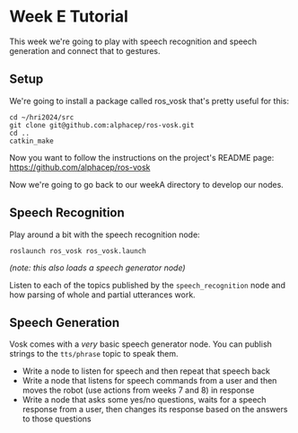 # Week E Tutorial

This week we're going to play with speech recognition and speech generation and connect that to gestures.

## Setup

We're going to install a package called ros_vosk that's pretty useful for this:

```
cd ~/hri2024/src
git clone git@github.com:alphacep/ros-vosk.git
cd ..
catkin_make
```

Now you want to follow the instructions on the project's README page: https://github.com/alphacep/ros-vosk

Now we're going to go back to our weekA directory to develop our nodes.

## Speech Recognition

Play around a bit with the speech recognition node:

```roslaunch ros_vosk ros_vosk.launch```

*(note: this also loads a speech generator node)*

Listen to each of the topics published by the `speech_recognition` node and how parsing of whole and partial utterances work.

## Speech Generation

Vosk comes with a *very* basic speech generator node. You can publish strings to the `tts/phrase` topic to speak them.

* Write a node to listen for speech and then repeat that speech back
* Write a node that listens for speech commands from a user and then moves the robot (use actions from weeks 7 and 8) in response
* Write a node that asks some yes/no questions, waits for a speech response from a user, then changes its response based on the answers to those questions